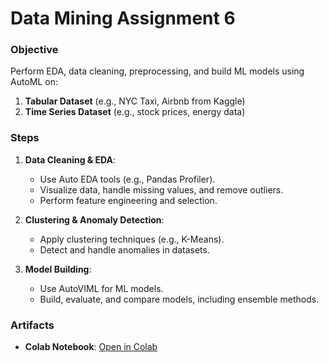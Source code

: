 # Data Mining Assignment 6

### Objective
Perform EDA, data cleaning, preprocessing, and build ML models using AutoML on:
1. **Tabular Dataset** (e.g., NYC Taxi, Airbnb from Kaggle)
2. **Time Series Dataset** (e.g., stock prices, energy data)

### Steps
1. **Data Cleaning & EDA**:
   - Use Auto EDA tools (e.g., Pandas Profiler).
   - Visualize data, handle missing values, and remove outliers.
   - Perform feature engineering and selection.
   
2. **Clustering & Anomaly Detection**:
   - Apply clustering techniques (e.g., K-Means).
   - Detect and handle anomalies in datasets.

3. **Model Building**:
   - Use AutoVIML for ML models.
   - Build, evaluate, and compare models, including ensemble methods.

### Artifacts
- **Colab Notebook**: [Open in Colab](https://colab.research.google.com/drive/171Kni35rJo3IdiQ7knhYtYHMEhbo8PAF?usp=sharing)

